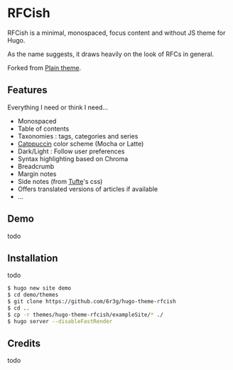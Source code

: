 # RFCish

RFCish is a minimal, monospaced, focus content and without JS theme for Hugo.

As the name suggests, it draws heavily on the look of RFCs in general.

Forked from [Plain theme](https://github.com/AngeloR/plain-hugo-theme).

## Features

Everything I need or think I need...

- Monospaced
- Table of contents
- Taxonomies : tags, categories and series
- [Catppuccin](https://catppuccin.com/) color scheme (Mocha or Latte)
- Dark/Light : Follow user preferences 
- Syntax highlighting based on Chroma
- Breadcrumb
- Margin notes
- Side notes (from [Tufte](https://edwardtufte.github.io/tufte-css/)'s css) 
- Offers translated versions of articles if available
- ...

## Demo

todo

## Installation

todo

```bash
$ hugo new site demo
$ cd demo/themes
$ git clone https://github.com/6r3g/hugo-theme-rfcish
$ cd ..
$ cp -r themes/hugo-theme-rfcish/exampleSite/* ./
$ hugo server --disableFastRender
```

## Credits

todo